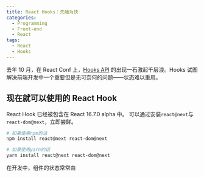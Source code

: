 ```yaml
---
title: React Hooks：先睹为快
categories:
  - Programming
  - Front-end
  - React
tags:
  - React
  - Hooks
---
```


去年 10 月，在 React Conf 上，[Hooks API](https://youtu.be/dpw9EHDh2bM)
的出现一石激起千层浪。Hooks 试图解决前端开发中一个重要但是无可奈何的问题——状态难以重用。

<!--more-->

## 现在就可以使用的 React Hook

React Hook 已经被包含在 React 16.7.0 alpha 中。
可以通过安装`react@next`与`react-dom@next`，立即尝鲜。

```bash
# 如果使用npm的话
npm install react@next react-dom@next

# 如果使用yarn的话
yarn install react@next react-dom@next
```

在开发中，组件的状态常常由
